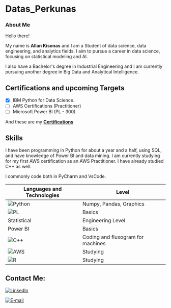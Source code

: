 
# Datas_Perkunas

### About Me

Hello there! 

  My name is **Allan Kisonas** and I am a Student of data science, data engineering, and analytics fields. I aim to pursue a career in data science, focusing on statistical modeling and AI.
  
I also have a Bachelor's degree in Industrial Engineering and I am currently pursuing another degree in Big Data and Analytical Intelligence.

## Certifications and upcoming Targets

- [x]  IBM Python for Data Science.
- [ ]  AWS Certifications (Practitioner)
- [ ]  Microsoft Power BI (PL - 300)

And these are my [**Certifications**](https://drive.google.com/drive/folders/1SgKgw8wbiHKe83OTQBWxLMXkMakKaYpx?usp=sharing)

## Skills

  I have been programming in Python for about a year and a half, using SQL, and have knowledge of Power BI and data mining. I am currently studying for my first AWS certification as an AWS Practitioner. I have already studied C++ as well. 

  I commonly code both in PyCharm and VsCode.

  | Languages and Technologies| Level |
  |------|-------|
  |![Python](https://img.shields.io/badge/python-3670A0?style=for-the-badge&logo=python&logoColor=ffdd54)|Numpy, Pandas, Graphics
  |![PL](https://img.shields.io/badge/PL%2FSQL-FFFFFF?style=for-the-badge&logo=oracle&logoColor=FF0000&labelColor=FFFFFF&color=FF0000)|Basics|
  |Statistical|Engineering Level|
  |Power BI|Basics|
  |  ![C++](https://img.shields.io/badge/C%2B%2B-00599C?style=for-the-badge&logo=c%2B%2B&logoColor=white)| Coding and fluxogram for machines|
  | ![AWS](https://img.shields.io/badge/AWS-000.svg?style=for-the-badge&logo=amazon-aws&logoColor=white)| Studying|
  |![R](https://img.shields.io/badge/R-276DC3?style=for-the-badge&logo=r&logoColor=white)| Studying|

## Contact Me:
[![LinkedIn](https://img.shields.io/badge/LinkedIn-0077B5?style=for-the-badge&logo=linkedin&logoColor=white)](https://www.linkedin.com/in/allan-kisonas/)

[![E-mail](https://img.shields.io/badge/-Email-000?style=for-the-badge&logo=microsoft-outlook&logoColor=007BFF)](mailto:allan.kisonas@outlook.com)
